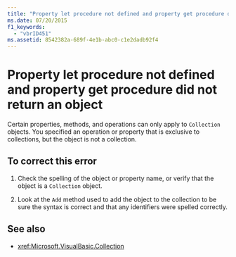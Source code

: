 ```yaml
---
title: "Property let procedure not defined and property get procedure did not return an object"
ms.date: 07/20/2015
f1_keywords: 
  - "vbrID451"
ms.assetid: 8542382a-689f-4e1b-abc0-c1e2dadb92f4
---
```

# Property let procedure not defined and property get procedure did not return an object
Certain properties, methods, and operations can only apply to `Collection` objects. You specified an operation or property that is exclusive to collections, but the object is not a collection.  
  
## To correct this error  
  
1.  Check the spelling of the object or property name, or verify that the object is a `Collection` object.  
  
2.  Look at the `Add` method used to add the object to the collection to be sure the syntax is correct and that any identifiers were spelled correctly.  
  
## See also
- <xref:Microsoft.VisualBasic.Collection>
